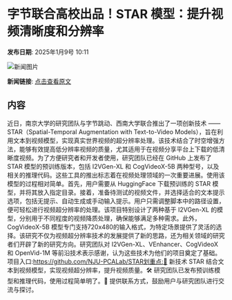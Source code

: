 # 字节联合高校出品！STAR 模型：提升视频清晰度和分辨率

**发布日期**: 2025年1月9号 10:11

![新闻图片](https://upload.chinaz.com/2025/0109/6387201424567433971690442.png)

**新闻链接**: [点击查看原文](https://www.aibase.com/zh/news/14579)

## 内容

近日，南京大学的研究团队与字节跳动、西南大学联合推出了一项创新技术 ——STAR（Spatial-Temporal Augmentation with Text-to-Video Models），旨在利用文本到视频模型，实现真实世界视频的超分辨率处理。该技术结合了时空增强方法，能够有效提高低分辨率视频的质量，尤其适用于在视频分享平台上下载的低清晰度视频。为了方便研究者和开发者使用，研究团队已经在 GitHub 上发布了 STAR 模型的预训练版本，包括 I2VGen-XL 和 CogVideoX-5B 两种型号，以及相关的推理代码。这些工具的推出标志着在视频处理领域的一次重要进展。使用该模型的过程相对简单。首先，用户需要从 HuggingFace 下载预训练的 STAR 模型，并将其放入指定目录。接着，准备待测试的视频文件，并选择适合的文本提示选项，包括无提示、自动生成或手动输入提示。用户只需调整脚本中的路径设置，便可轻松进行视频超分辨率的处理。该项目特别设计了两种基于 I2VGen-XL 的模型，分别用于不同程度的视频降质处理，确保能够满足多种需求。此外，CogVideoX-5B 模型专门支持720x480的输入格式，为特定场景提供了灵活的选择。该研究不仅为视频超分辨率技术的发展提供了新的思路，还为相关领域的研究者们开辟了新的研究方向。研究团队对 I2VGen-XL、VEnhancer、CogVideoX 和 OpenVid-1M 等前沿技术表示感谢，认为这些技术为他们的项目奠定了基础。项目入口:https://github.com/NJU-PCALab/STAR划重点:🌟 新技术 STAR 结合文本到视频模型，实现视频超分辨率，提升视频质量。🛠️ 研究团队已发布预训练模型和推理代码，使用过程简单明了。📩 提供联系方式，鼓励用户与研究团队进行交流与探讨。
